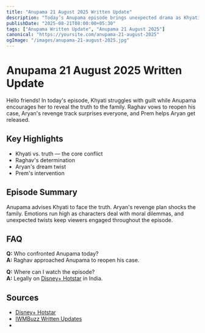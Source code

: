 ```yaml
---
title: "Anupama 21 August 2025 Written Update"
description: "Today’s Anupama episode brings unexpected drama as Khyati faces tough decisions."
publishDate: "2025-08-21T08:00:00+05:30"
tags: ["Anupama Written Update", "Anupama 21 August 2025"]
canonical: "https://yoursite.com/anupama-21-august-2025"
ogImage: "/images/anupama-21-august-2025.jpg"
---
```


# Anupama 21 August 2025 Written Update

Hello friends! In today's episode, Khyati struggles with guilt while Anupama encourages her to reveal the truth to the family. Raghav vows to reopen his case, Aryan's revenge track surprises everyone, and Prem helps Aryan get released.

## Key Highlights
- Khyati vs. truth — the core conflict  
- Raghav's determination  
- Aryan's dream twist  
- Prem's intervention  

## Episode Summary
Anupama advises Khyati to face the truth. Aryan's revenge plan shocks the family. Emotions run high as characters deal with moral dilemmas, and unexpected twists keep viewers engaged throughout the episode.  

## FAQ
**Q:** Who confronted Anupama today?  
**A:** Raghav approached Anupama to reopen his case.  

**Q:** Where can I watch the episode?  
**A:** Legally on [Disney+ Hotstar](https://www.hotstar.com/in) in India.  

## Sources
- [Disney+ Hotstar](https://www.hotstar.com/in)  
- [IWMBuzz Written Updates](https://www.iwmbuzz.com/television/written-updates)
- 

